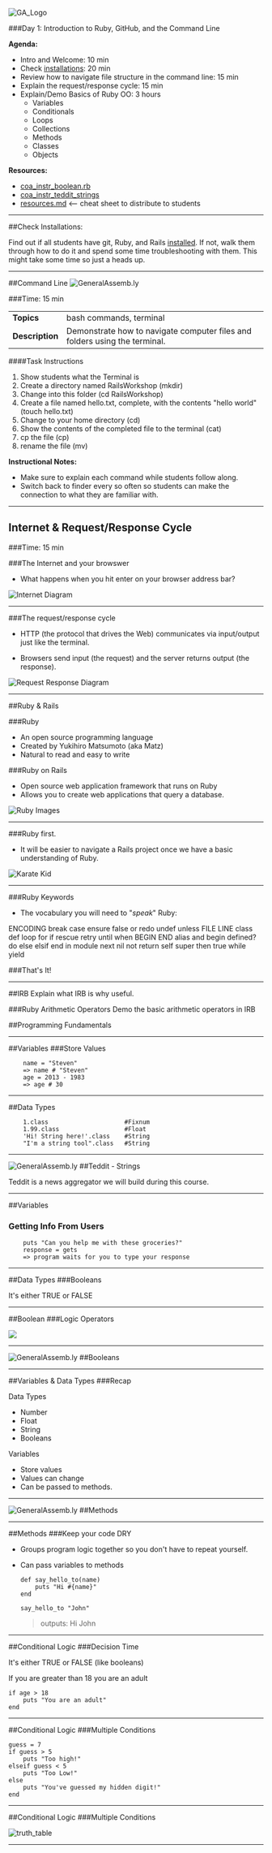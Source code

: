 ![GA_Logo](../assets/ga.png)


###Day 1: Introduction to Ruby, GitHub, and the Command Line


**Agenda:**

- Intro and Welcome: 10 min
- Check [installations](./install_instructions.md): 20 min 
- Review how to navigate file structure in the command line: 15 min
- Explain the request/response cycle: 15 min 
- Explain/Demo Basics of Ruby OO: 3 hours
	- Variables
	- Conditionals
	- Loops
	- Collections
	- Methods
	- Classes
	- Objects 



**Resources:**

- [coa_instr_boolean.rb](./ruby_basics/coa_instr_boolean.rb)
- [coa_instr_teddit_strings](./ruby_basics/coa_instr_teddit_strings)
- [resources.md](resources.md)  <-- cheat sheet to distribute to students

______

##Check Installations:

Find out if all students have git, Ruby, and Rails [installed](./install_instructions.md). If not, walk them through how to do it and spend some time troubleshooting with them. This might take some time so just a heads up.

---
##Command Line
![GeneralAssemb.ly](http://studio.generalassemb.ly/GA_Slide_Assets/Code_along_icon_md.png)

###Time: 15 min

| | |
| ------------- |:-------------|
| __Topics__ | bash commands, terminal| 
| __Description__| Demonstrate how to navigate computer files and folders  using the terminal.|    
 


####Task Instructions 
1. Show students what the Terminal is
2. Create a directory named RailsWorkshop (mkdir)
3. Change into this folder (cd RailsWorkshop)
4. Create a file named hello.txt, complete, with the contents "hello world" (touch hello.txt)
5. Change to your home directory (cd)
6. Show the contents of the completed file to the terminal (cat)
7. cp the file (cp)
8. rename the file (mv)


**Instructional Notes:**

-	Make sure to explain each command while students follow along.
-	Switch back to finder every so often so students can make the connection to what they are familiar with.



---

## Internet & Request/Response Cycle
###Time: 15 min

###The Internet and your browswer
- What happens when you hit enter on your browser address bar?

![Internet Diagram](../assets/rails/internet.png)

---


###The request/response cycle

*	HTTP (the protocol that drives the Web) communicates via input/output just like the terminal.

*	Browsers send input (the request) and the server returns output (the response).

![Request Response Diagram](../assets/rails/response_request.png)

---

##Ruby & Rails

###Ruby

*	An open source programming language
*	Created by Yukihiro Matsumoto (aka Matz)
*	Natural to read and easy to write

###Ruby on Rails

*	Open source web application framework that runs on Ruby
*	Allows you to create web applications that query a database.


![Ruby Images ](../assets/ruby/ruby_img.png )

---

###Ruby first.

*	It will be easier to navigate a Rails project once we have a basic understanding of Ruby.

![ Karate Kid](../assets/ruby/karate_kid.jpg)

---


###Ruby Keywords

*	The vocabulary you will need to "_speak_" Ruby: 

ENCODING break case ensure false or redo undef unless FILE LINE class 
def loop for if rescue retry until when BEGIN END alias and begin
defined? do else elsif end in module next nil not return self super then true while yield

###That's It!

---

##IRB
Explain what IRB is why useful.

###Ruby Arithmetic Operators
Demo the basic arithmetic operators in IRB

##Programming Fundamentals

---


##Variables
###Store Values

		name = "Steven"
		=> name # "Steven"
		age = 2013 - 1983
		=> age # 30
---


##Data Types

		1.class 					#Fixnum
		1.99.class					#Float
		'Hi! String here!'.class 	#String
		"I'm a string tool".class	#String


---


![GeneralAssemb.ly](http://studio.generalassemb.ly/GA_Slide_Assets/Code_along_icon_md.png)
##Teddit - Strings

Teddit is a news aggregator we will build during this course.

---


##Variables
### Getting Info From Users

		puts "Can you help me with these groceries?"
		response = gets
		=> program waits for you to type your response
		
---



##Data Types
###Booleans 

It's either TRUE or FALSE

---


##Boolean
###Logic Operators


![](../assets/ruby/logic_operators.png)


---

![GeneralAssemb.ly](http://studio.generalassemb.ly/GA_Slide_Assets/Code_along_icon_md.png)
##Booleans

---


##Variables & Data Types
###Recap 

Data Types

*	Number
*	Float
*	String
*	Booleans

Variables

*	Store values 
*	Values can change
*	Can be passed to methods.


---


![GeneralAssemb.ly](http://studio.generalassemb.ly/GA_Slide_Assets/Code_along_icon_md.png)
##Methods

---


##Methods
###Keep your code DRY

* 	Groups program logic together so you don't have to repeat yourself. 
* 	Can pass variables to methods

		
		def say_hello_to(name)
			puts "Hi #{name}"
		end
		
		say_hello_to "John" 
		
	>	outputs: Hi John

----

##Conditional Logic
###Decision Time 

It's either TRUE or FALSE (like booleans)

If you are greater than 18 
you are an adult

	if age > 18
		puts "You are an adult"
	end

---


##Conditional Logic
###Multiple Conditions


	guess = 7 
	if guess > 5
		puts "Too high!"
	elseif guess < 5
		puts "Too Low!"
	else
		puts "You've guessed my hidden digit!"
	end

---

##Conditional Logic
###Multiple Conditions

![truth_table](../assets/ruby/truth_table.png)

---



